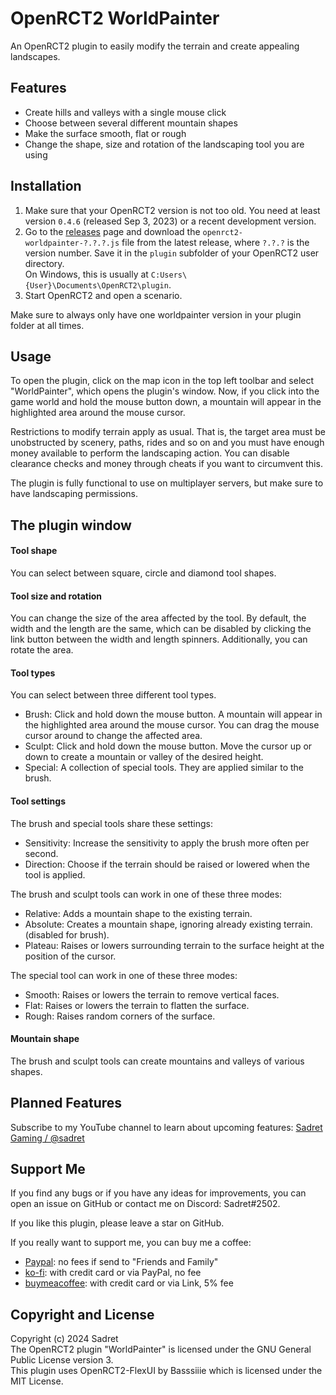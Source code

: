 # OpenRCT2 WorldPainter

An OpenRCT2 plugin to easily modify the terrain and create appealing landscapes.

## Features
- Create hills and valleys with a single mouse click
- Choose between several different mountain shapes
- Make the surface smooth, flat or rough
- Change the shape, size and rotation of the landscaping tool you are using

## Installation

1. Make sure that your OpenRCT2 version is not too old. You need at least version `0.4.6` (released Sep 3, 2023) or a recent development version.
2. Go to the [releases](https://github.com/Sadret/openrct2-worldpainter/releases) page and download the `openrct2-worldpainter-?.?.?.js` file from the latest release, where `?.?.?` is the version number. Save it in the `plugin` subfolder of your OpenRCT2 user directory.\
On Windows, this is usually at `C:Users\{User}\Documents\OpenRCT2\plugin`.
3. Start OpenRCT2 and open a scenario.

Make sure to always only have one worldpainter version in your plugin folder at all times.

## Usage

To open the plugin, click on the map icon in the top left toolbar and select "WorldPainter", which opens the plugin's window. Now, if you click into the game world and hold the mouse button down, a mountain will appear in the highlighted area around the mouse cursor.

Restrictions to modify terrain apply as usual. That is, the target area must be unobstructed by scenery, paths, rides and so on and you must have enough money available to perform the landscaping action. You can disable clearance checks and money through cheats if you want to circumvent this.

The plugin is fully functional to use on multiplayer servers, but make sure to have landscaping permissions.

## The plugin window

#### Tool shape
You can select between square, circle and diamond tool shapes.

#### Tool size and rotation
You can change the size of the area affected by the tool. By default, the width and the length are the same, which can be disabled by clicking the link button between the width and length spinners. Additionally, you can rotate the area.

#### Tool types
You can select between three different tool types.
- Brush: Click and hold down the mouse button. A mountain will appear in the highlighted area around the mouse cursor. You can drag the mouse cursor around to change the affected area.
- Sculpt: Click and hold down the mouse button. Move the cursor up or down to create a mountain or valley of the desired height.
- Special: A collection of special tools. They are applied similar to the brush.

#### Tool settings
The brush and special tools share these settings:
- Sensitivity: Increase the sensitivity to apply the brush more often per second.
- Direction: Choose if the terrain should be raised or lowered when the tool is applied.

The brush and sculpt tools can work in one of these three modes:
- Relative: Adds a mountain shape to the existing terrain.
- Absolute: Creates a mountain shape, ignoring already existing terrain. (disabled for brush).
- Plateau: Raises or lowers surrounding terrain to the surface height at the position of the cursor.

The special tool can work in one of these three modes:
- Smooth: Raises or lowers the terrain to remove vertical faces.
- Flat: Raises or lowers the terrain to flatten the surface.
- Rough: Raises random corners of the surface.

#### Mountain shape
The brush and sculpt tools can create mountains and valleys of various shapes.

## Planned Features

Subscribe to my YouTube channel to learn about upcoming features:
[Sadret Gaming / @sadret](https://www.youtube.com/@sadret)

## Support Me

If you find any bugs or if you have any ideas for improvements, you can open an issue on GitHub or contact me on Discord: Sadret#2502.

If you like this plugin, please leave a star on GitHub.

If you really want to support me, you can buy me a coffee:
- [Paypal](https://paypal.me/SadretGaming): no fees if send to "Friends and Family"
- [ko-fi](https://ko-fi.com/sadret): with credit card or via PayPal, no fee
- [buymeacoffee](https://www.BuyMeACoffee.com/SadretGaming): with credit card or via Link, 5% fee

## Copyright and License

Copyright (c) 2024 Sadret\
The OpenRCT2 plugin "WorldPainter" is licensed under the GNU General Public License version 3.\
This plugin uses OpenRCT2-FlexUI by Basssiiie which is licensed under the MIT License.
